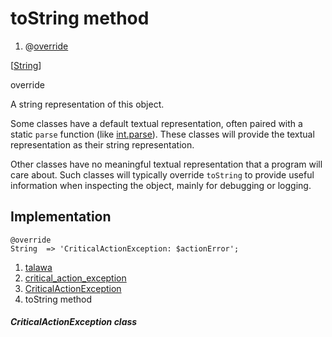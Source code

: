 
<div>

# toString method

</div>


<div>

1.  @[override](https://api.flutter.dev/flutter/dart-core/override-constant.html)

</div>

[[String](https://api.flutter.dev/flutter/dart-core/String-class.html)]



override




A string representation of this object.

Some classes have a default textual representation, often paired with a
static `parse` function (like
[int.parse](https://api.flutter.dev/flutter/dart-core/int/parse.md)).
These classes will provide the textual representation as their string
representation.

Other classes have no meaningful textual representation that a program
will care about. Such classes will typically override `toString` to
provide useful information when inspecting the object, mainly for
debugging or logging.



## Implementation

``` language-dart
@override
String  => 'CriticalActionException: $actionError';
```







1.  [talawa](../../index.md)
2.  [critical_action_exception](../../exceptions_critical_action_exception/)
3.  [CriticalActionException](../../exceptions_critical_action_exception/CriticalActionException-class.md)
4.  toString method

##### CriticalActionException class







